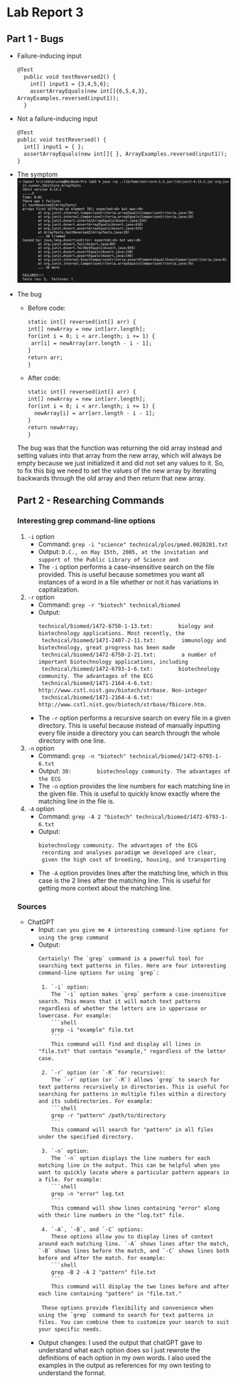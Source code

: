 # Lab Report 3

## Part 1 - Bugs
* Failure-inducing input
  ```
  @Test
    public void testReversed2() {
      int[] input1 = {3,4,5,6};
      assertArrayEquals(new int[]{6,5,4,3}, ArrayExamples.reversed(input1));
    }
  ```
* Not a failure-inducing input
  ```
  @Test
  public void testReversed() {
    int[] input1 = { };
    assertArrayEquals(new int[]{ }, ArrayExamples.reversed(input1));
  }
  ```
* The symptom
  ![Image](symptomImage.png)
* The bug
  - Before code:
     ```
     static int[] reversed(int[] arr) {
    int[] newArray = new int[arr.length];
    for(int i = 0; i < arr.length; i += 1) {
      arr[i] = newArray[arr.length - i - 1];
    }
    return arr;
    }
     ```
  - After code:
    ```
    static int[] reversed(int[] arr) {
    int[] newArray = new int[arr.length];
    for(int i = 0; i < arr.length; i += 1) {
      newArray[i] = arr[arr.length - i - 1];
    }
    return newArray;
    }
    ```
  The bug was that the function was returning the old array
  instead and setting values into that array from the new array,
  which will always be empty because we just initialized it
  and did not set any values to it. So, to fix this big we need to
  set the values of the new array by iterating backwards through the
  old array and then return that new array.

  ## Part 2 - Researching Commands
  ### Interesting grep command-line options
  1. `-i` option
      * Command: `grep -i "science" technical/plos/pmed.0020281.txt`
      * Output: `D.C., on May 15th, 2005, at the invitation and support of the Public Library of Science and`
      * The `-i` option performs a case-insensitive search on the file provided.
        This is useful because sometimes you want all instances of a word in a file whether or not it has variations in capitalization.
  2. `-r` option
     * Command: `grep -r "biotech" technical/biomed`
     * Output:
       ```
       technical/biomed/1472-6750-1-13.txt:        biology and biotechnology applications. Most recently, the
        technical/biomed/1471-2407-2-11.txt:        immunology and biotechnology, great progress has been made
        technical/biomed/1472-6750-2-21.txt:        a number of important biotechnology applications, including
        technical/biomed/1472-6793-1-6.txt:        biotechnology community. The advantages of the ECG
        technical/biomed/1471-2164-4-6.txt:        http://www.cstl.nist.gov/biotech/strbase. Non-integer
        technical/biomed/1471-2164-4-6.txt:        http://www.cstl.nist.gov/biotech/strbase/fbicore.htm.
       ```
     * The `-r` option performs a recursive search on every file in a given directory.
       This is useful because instead of manually inputting every file inside a directory
       you can search through the whole directory with one line.
  4. `-n` option
     * Command: `grep -n "biotech" technical/biomed/1472-6793-1-6.txt`
     * Output: `30:        biotechnology community. The advantages of the ECG`
     * The `-n` option provides the line numbers for each matching line in the given file.
       This is useful to quickly know exactly where the matching line in the file is.
  6. `-A` option
     * Command: `grep -A 2 "biotech" technical/biomed/1472-6793-1-6.txt`
     * Output:
       ```
       biotechnology community. The advantages of the ECG
        recording and analyses paradigm we developed are clear,
        given the high cost of breeding, housing, and transporting
       ```
     * The `-A` option provides lines after the matching line, which in this case
       is the 2 lines after the matching line. This is useful for getting more context
       about the matching line.
 
  ### Sources
  * ChatGPT
     - Input: `can you give me 4 interesting command-line options for using the grep command`
     - Output:
       ```
       Certainly! The `grep` command is a powerful tool for searching text patterns in files. Here are four interesting command-line options for using `grep`:

        1. `-i` option:
           The `-i` option makes `grep` perform a case-insensitive search. This means that it will match text patterns regardless of whether the letters are in uppercase or lowercase. For example:
           ```shell
           grep -i "example" file.txt
           ```
           This command will find and display all lines in "file.txt" that contain "example," regardless of the letter case.
        
        2. `-r` option (or `-R` for recursive):
           The `-r` option (or `-R`) allows `grep` to search for text patterns recursively in directories. This is useful for searching for patterns in multiple files within a directory and its subdirectories. For example:
           ```shell
           grep -r "pattern" /path/to/directory
           ```
           This command will search for "pattern" in all files under the specified directory.
        
        3. `-n` option:
           The `-n` option displays the line numbers for each matching line in the output. This can be helpful when you want to quickly locate where a particular pattern appears in a file. For example:
           ```shell
           grep -n "error" log.txt
           ```
           This command will show lines containing "error" along with their line numbers in the "log.txt" file.
        
        4. `-A`, `-B`, and `-C` options:
           These options allow you to display lines of context around each matching line. `-A` shows lines after the match, `-B` shows lines before the match, and `-C` shows lines both before and after the match. For example:
           ```shell
           grep -B 2 -A 2 "pattern" file.txt
           ```
           This command will display the two lines before and after each line containing "pattern" in "file.txt."
        
        These options provide flexibility and convenience when using the `grep` command to search for text patterns in files. You can combine them to customize your search to suit your specific needs.
       ```
    - Output changes:
       I used the output that chatGPT gave to understand what each option does so
      I just rewrote the definitions of each option in my own words. I also used
      the examples in the output as references for my own testing to understand the format.

     
  
